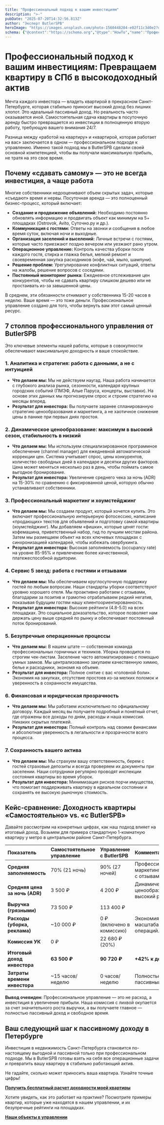 ```yaml
---
title: "Профессиональный подход к вашим инвестициям"
description: ">-"
pubDate: "2025-07-20T14:32:56.813Z"
author: "Эксперт ButlerSPB"
heroImage: "https://images.unsplash.com/photo-1560448204-e02f11c3d0e2?q=80&w=2070&auto=format&fit=crop"
schema: {"@context":"https://schema.org","@type":"HowTo","name":"Профессиональный подход к вашим инвестициям","description":">-","image":{"@type":"ImageObject","url":"https://images.unsplash.com/photo-1560448204-e02f11c3d0e2?q=80&w=2070&auto=format&fit=crop"},"aggregateRating":{"@type":"AggregateRating","ratingValue":"4.9","reviewCount":817,"bestRating":"5","worstRating":"1"},"publisher":{"@type":"Organization","name":"Блог ButlerSPB","logo":{"@type":"ImageObject","url":"https://butlerspb-blog.netlify.app/favicon.ico"}},"mainEntityOfPage":{"@type":"WebPage","@id":"https://butlerspb-blog.netlify.app/blog/professionalnyy-podhod-k-vashim-investiciyam/"}}
---
```


# Профессиональный подход к вашим инвестициям: Превращаем квартиру в СПб в высокодоходный актив

Мечта каждого инвестора — владеть квартирой в прекрасном Санкт-Петербурге, которая стабильно приносит высокий доход без лишних хлопот. Это идеальный пассивный доход. Но реальность часто оказывается иной. Самостоятельная сдача квартиры в посуточную аренду быстро превращается из инвестиции в полноценную вторую работу, требующую вашего внимания 24/7.

Разница между «работой на квартиру» и «квартирой, которая работает на вас» заключается в одном — профессиональном подходе к управлению. Именно такой подход мы в ButlerSPB сделали своей основной компетенцией, чтобы вы получали максимальную прибыль, не тратя на это свое время.

## Почему «сдавать самому» — это не всегда инвестиция, а чаще работа

Многие собственники недооценивают объем скрытых задач, которые «съедают» время и нервы. Посуточная аренда — это полноценный бизнес-процесс, который включает:

*   **Создание и продвижение объявлений:** Необходимо постоянно обновлять информацию и продвигать объект как минимум на 5+ площадках (Ostrovok, Avito, Суточно.ру и др.).
*   **Коммуникация с гостями:** Ответы на звонки и сообщения в любое время суток, включая ночи и выходные.
*   **Организация заселений и выселений:** Личные встречи с гостями, которые часто приезжают поздно вечером или уезжают рано утром.
*   **Операционное управление:** Контроль качества уборки после каждого гостя, стирка и глажка белья, мелкий ремонт и своевременная закупка расходников (кофе, чай, мыло, шампуни).
*   **Решение проблем:** Урегулирование конфликтных ситуаций, ответы на жалобы, решение вопросов с соседями.
*   **Постоянный мониторинг рынка:** Ежедневное отслеживание цен конкурентов, чтобы не сдавать квартиру слишком дешево или не простаивать из-за завышенной цены.

В среднем, эти обязанности отнимают у собственника 15-20 часов в неделю. Ваше время — это тоже деньги. Профессиональное управление создано для того, чтобы вернуть вам этот самый ценный ресурс.

## 7 столпов профессионального управления от ButlerSPB

Это ключевые элементы нашей работы, которые в совокупности обеспечивают максимальную доходность и ваше спокойствие.

### 1. Аналитика и стратегия: работа с данными, а не с интуицией

*   **Что делаем мы:** Мы не действуем наугад. Наша работа начинается с глубокого анализа рынка, сезонности, календаря крупных городских событий (ПМЭФ, Алые Паруса, концерты, выставки). На основе этих данных мы прогнозируем спрос и строим стратегию на месяцы вперед.
*   **Результат для инвестора:** Вы получаете заранее спланированную стратегию ценообразования и маркетинга, а не хаотичное снижение цены в панике при первых днях простоя.

### 2. Динамическое ценообразование: максимум в высокий сезон, стабильность в низкий

*   **Что делаем мы:** Мы используем специализированное программное обеспечение (channel manager) для ежедневной автоматической коррекции цен. Система учитывает спрос, цены конкурентов, количество свободных дней в календаре и десятки других факторов. Цена может меняться несколько раз в день, чтобы поймать самое выгодное бронирование.
*   **Результат для инвестора:** Увеличение среднего чека за ночь (ADR) на 15-30% по сравнению с фиксированной ценой, которую обычно устанавливают собственники.

### 3. Профессиональный маркетинг и хоумстейджинг

*   **Что делаем мы:** Мы создаем продукт, который хочется купить. Это включает профессиональную интерьерную фотосессию, написание «продающих» текстов для объявлений и подготовку самой квартиры (хоумстейджинг). Мы добавляем «фишки», которые ценят гости: кофемашина, приветственный набор, гид по лучшим местам района. Затем мы размещаем объект на всех ключевых площадках с синхронизацией календарей, чтобы избежать овербукинга.
*   **Результат для инвестора:** Высокая заполняемость (occupancy rate) на уровне 85-95% и привлечение более качественной, платежеспособной аудитории.

### 4. Сервис 5 звезд: работа с гостями и отзывами

*   **Что делаем мы:** Мы обеспечиваем круглосуточную поддержку гостей по любым вопросам. Наши стандарты уборки соответствуют уровню хорошего отеля. Мы проактивно работаем с отзывами, благодарим за позитив и грамотно отрабатываем редкий негатив, показывая будущим гостям нашу клиентоориентированность.
*   **Результат для инвестора:** Высокие рейтинги (4.8-5.0) на всех площадках. Это социальное доказательство, которое позволяет нам держать цену выше средней по рынку и обеспечивает постоянный поток бронирований.

### 5. Безупречные операционные процессы

*   **Что делаем мы:** В нашем штате — собственная команда профессиональных горничных и техников. Уборка проводится по строгим чек-листам. Заселение часто автоматизировано с помощью умных замков. Мы централизованно закупаем качественную химию, белье и расходники, экономя на объеме.
*   **Результат для инвестора:** Полное снятие с вас «головной боли». Экономия на закупках, отсутствие простоев из-за мелких поломок и уверенность в сохранности имущества.

### 6. Финансовая и юридическая прозрачность

*   **Что делаем мы:** Мы работаем исключительно по официальному договору. Каждый месяц вы получаете подробный и понятный отчет, где отражены все доходы по дням, расходы и наша комиссия. Никаких скрытых платежей.
*   **Результат для инвестора:** Полный контроль над своими финансами и абсолютная уверенность в легальности и прозрачности всего процесса.

### 7. Сохранность вашего актива

*   **Что делаем мы:** Мы страхуем вашу ответственность, берем с гостей страховые депозиты и всегда проверяем их документы при заселении. Наши сотрудники регулярно проводят инспекции состояния квартиры во время уборок.
*   **Результат для инвестора:** Минимизация рисков порчи имущества, что помогает поддерживать квартиру в идеальном состоянии и сохранять ее высокую рыночную стоимость.

## Кейс-сравнение: Доходность квартиры «Самостоятельно» vs. «с ButlerSPB»

Давайте рассмотрим на конкретных цифрах, как наш подход влияет на итоговый доход. Возьмем для примера стандартную 1-комнатную квартиру у метро в центральном районе Санкт-Петербурга.

| **Показатель** | **Самостоятельное управление** | **Управление с ButlerSPB** | **Комментарий** |
| :--- | :--- | :--- | :--- |
| **Средняя заполняемость** | 70% (21 ночь) | 90% (27 ночей) | Профессиональный маркетинг и работа с отзывами. |
| **Средняя цена за ночь (ADR)** | 3 500 ₽ | 4 200 ₽ | Динамическое ценообразование и высокий рейтинг. |
| **Выручка (грязными)** | 73 500 ₽ | 113 400 ₽ | |
| **Расходы (уборка, реклама)** | ~10 000 ₽ | 0 ₽ (включено в комиссию) | Экономия за счет масштаба наших операций. |
| **Комиссия УК** | 0 ₽ | 22 680 ₽ (20%) | |
| **Итоговый доход инвестора** | **63 500 ₽** | **90 720 ₽** | **+42% к доходу** |
| **Затраты времени инвестора** | ~15 часов/неделю | 0 часов/неделю | Полностью пассивный доход. | доверительное управление квартирой - <a href="https://butlerspb.ru/rent" target="_blank" rel="nofollow">отличное решение</a>

**Вывод очевиден:** Профессиональное управление — это не расход, а инвестиция в увеличение прибыли. Наша комиссия с лихвой окупается за счет значительного роста выручки, а вы получаете главное — полностью пассивный доход и свободное время.

## Ваш следующий шаг к пассивному доходу в Петербурге

Инвестиция в недвижимость Санкт-Петербурга становится по-настоящему выгодной и пассивной только при профессиональном подходе. Мы в ButlerSPB готовы взять на себя все операционные задачи и превратить вашу квартиру в стабильно работающий актив.

Не гадайте, сколько может приносить ваша квартира. Узнайте точные цифры!

**[Получить бесплатный расчет доходности моей квартиры](#raschet)**

Хотите увидеть, как это работает на практике? Посмотрите примеры квартир, которые уже находятся в нашем управлении, и их безупречные рейтинги на площадках.

**[Наши объекты в управлении](#portfolio)**
